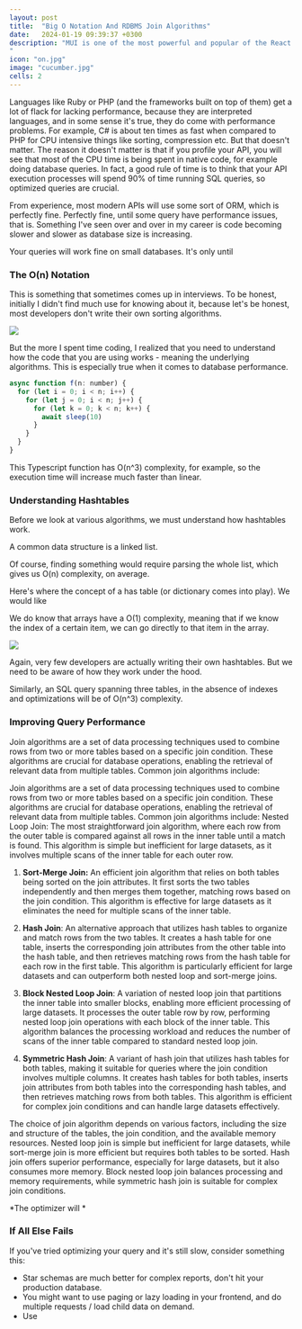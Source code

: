 ```yaml
---
layout: post
title:  "Big O Notation And RDBMS Join Algorithms"
date:   2024-01-19 09:39:37 +0300
description: "MUI is one of the most powerful and popular of the React libraries out there, because it comes prepacked with a lot of controls (let’s face it, nobody wants to build a calendar). The idea behind it is it’s an implementation of Google’s Material Design, and it’s really opinionated in that regard, and herein lies one of its problems: a lot of designers don’t want their application to look like Gmail or Android, they will want a specific look and feel.
"
icon: "on.jpg"
image: "cucumber.jpg"
cells: 2
---
```

Languages like Ruby or PHP (and the frameworks built on top of them) get a lot of flack for lacking performance, because they are interpreted languages, and in some sense it's true, they do come with performance problems. For example, C# is about ten times as fast when compared to PHP for CPU intensive things like sorting, compression etc. But that doesn't matter. The reason it doesn't matter is that if you profile your API, you will see that most of the CPU time is being spent in native code, for example doing database queries. In fact, a good rule of time is to think that your API execution processes will spend 90% of time running SQL queries, so optimized queries are crucial.

From experience, most modern APIs will use some sort of ORM, which is perfectly fine. Perfectly fine, until some query have performance issues, that is. Something I've seen over and over in my career is code becoming slower and slower as database size is increasing.

Your queries will work fine on small databases. It's only until

### The O(n) Notation

This is something that sometimes comes up in interviews. To be honest, initially I didn't find much use for knowing about it, because let's be honest, most developers don't write their own sorting algorithms.

<img src="complexity.jpg" class="img" />

But the more I spent time coding, I realized that you need to understand how the code that you are using works - meaning the underlying algorithms. This is especially true when it comes to database performance.

```javascript
async function f(n: number) {
  for (let i = 0; i < n; i++) {
    for (let j = 0; i < n; j++) {
      for (let k = 0; k < n; k++) {
        await sleep(10)
      }
    }
  }
}

```

This Typescript function has O(n^3) complexity, for example, so the execution time will increase much faster than linear.

### Understanding Hashtables

Before we look at various algorithms, we must understand how hashtables work.

A common data structure is a linked list.

Of course, finding something would require parsing the whole list, which gives us O(n) complexity, on average.

Here's where the concept of a has table (or dictionary comes into play). We would like 

We do know that arrays have a O(1) complexity, meaning that if we know the index of a certain item, we can go directly to that item in the array.

<img src="hash.png" class="img" />

Again, very few developers are actually writing their own hashtables. But we need to be aware of how they work under the hood.

Similarly, an SQL query spanning three tables, in the absence of indexes and optimizations will be of O(n^3) complexity.

### Improving Query Performance
Join algorithms are a set of data processing techniques used to combine rows from two or more tables based on a specific join condition. These algorithms are crucial for database operations, enabling the retrieval of relevant data from multiple tables. Common join algorithms include:

Join algorithms are a set of data processing techniques used to combine rows from two or more tables based on a specific join condition. These algorithms are crucial for database operations, enabling the retrieval of relevant data from multiple tables. Common join algorithms include:
Nested Loop Join: The most straightforward join algorithm, where each row from the outer table is compared against all rows in the inner table until a match is found. This algorithm is simple but inefficient for large datasets, as it involves multiple scans of the inner table for each outer row.

1. **Sort-Merge Join:** An efficient join algorithm that relies on both tables being sorted on the join attributes. It first sorts the two tables independently and then merges them together, matching rows based on the join condition. This algorithm is effective for large datasets as it eliminates the need for multiple scans of the inner table.

2. **Hash Join**: An alternative approach that utilizes hash tables to organize and match rows from the two tables. It creates a hash table for one table, inserts the corresponding join attributes from the other table into the hash table, and then retrieves matching rows from the hash table for each row in the first table. This algorithm is particularly efficient for large datasets and can outperform both nested loop and sort-merge joins.

3. **Block Nested Loop Join**: A variation of nested loop join that partitions the inner table into smaller blocks, enabling more efficient processing of large datasets. It processes the outer table row by row, performing nested loop join operations with each block of the inner table. This algorithm balances the processing workload and reduces the number of scans of the inner table compared to standard nested loop join.

4. **Symmetric Hash Join**: A variant of hash join that utilizes hash tables for both tables, making it suitable for queries where the join condition involves multiple columns. It creates hash tables for both tables, inserts join attributes from both tables into the corresponding hash tables, and then retrieves matching rows from both tables. This algorithm is efficient for complex join conditions and can handle large datasets effectively.

The choice of join algorithm depends on various factors, including the size and structure of the tables, the join condition, and the available memory resources. Nested loop join is simple but inefficient for large datasets, while sort-merge join is more efficient but requires both tables to be sorted. Hash join offers superior performance, especially for large datasets, but it also consumes more memory. Block nested loop join balances processing and memory requirements, while symmetric hash join is suitable for complex join conditions.

*The optimizer will *

### If All Else Fails

If you've tried optimizing your query and it's still slow, consider something this:

* Star schemas are much better for complex reports, don't hit your production database.
* You might want to use paging or lazy loading in your frontend, and do multiple requests / load child data on demand.
* Use 